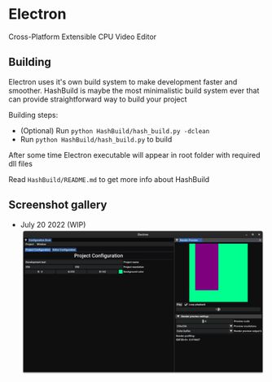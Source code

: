 # Electron
Cross-Platform Extensible CPU Video Editor

## Building
Electron uses it's own build system to make development faster and smoother.
HashBuild is maybe the most minimalistic build system ever that can provide straightforward way to build your project

Building steps:
* (Optional) Run `python HashBuild/hash_build.py -dclean`
* Run `python HashBuild/hash_build.py` to build

After some time Electron executable will appear in root folder with required dll files

Read `HashBuild/README.md` to get more info about HashBuild


## Screenshot gallery
* July 20 2022 (WIP)
![Screenshot 1](gallery/GalleryImage1.png "Very very WIP screenshot")
